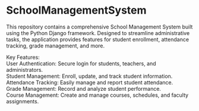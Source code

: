 # SchoolManagementSystem
This repository contains a comprehensive School Management System built using the Python Django framework. Designed to streamline administrative tasks, the application provides features for student enrollment, attendance tracking, grade management, and more.
<br>

Key Features:
<br>
User Authentication: Secure login for students, teachers, and administrators.
<br>
Student Management: Enroll, update, and track student information.
<br>
Attendance Tracking: Easily manage and report student attendance.
<br>
Grade Management: Record and analyze student performance.
<br>
Course Management: Create and manage courses, schedules, and faculty assignments.
<br>
